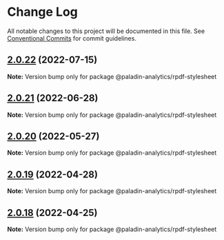 # Change Log

All notable changes to this project will be documented in this file.
See [Conventional Commits](https://conventionalcommits.org) for commit guidelines.

## [2.0.22](https://github.com/Paladin-Analytics/react-pdf/compare/@paladin-analytics/rpdf-stylesheet@2.0.21...@paladin-analytics/rpdf-stylesheet@2.0.22) (2022-07-15)

**Note:** Version bump only for package @paladin-analytics/rpdf-stylesheet





## [2.0.21](https://github.com/Paladin-Analytics/react-pdf/compare/@paladin-analytics/rpdf-stylesheet@2.0.20...@paladin-analytics/rpdf-stylesheet@2.0.21) (2022-06-28)

**Note:** Version bump only for package @paladin-analytics/rpdf-stylesheet





## [2.0.20](https://github.com/Paladin-Analytics/react-pdf/compare/@paladin-analytics/rpdf-stylesheet@2.0.19...@paladin-analytics/rpdf-stylesheet@2.0.20) (2022-05-27)

**Note:** Version bump only for package @paladin-analytics/rpdf-stylesheet





## [2.0.19](https://github.com/Paladin-Analytics/react-pdf/compare/@paladin-analytics/rpdf-stylesheet@2.0.18...@paladin-analytics/rpdf-stylesheet@2.0.19) (2022-04-28)

**Note:** Version bump only for package @paladin-analytics/rpdf-stylesheet





## [2.0.18](https://github.com/Paladin-Analytics/react-pdf/compare/@paladin-analytics/rpdf-stylesheet@2.0.17...@paladin-analytics/rpdf-stylesheet@2.0.18) (2022-04-25)

**Note:** Version bump only for package @paladin-analytics/rpdf-stylesheet
